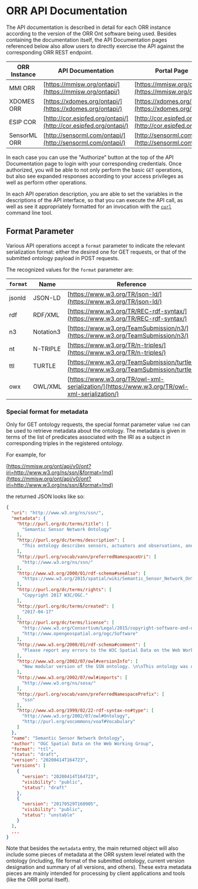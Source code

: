 # ORR API Documentation

The API documentation is described in detail for each ORR instance according to
the version of the ORR Ont software being used.
Besides containing the documentation itself, the API Documentation pages referenced below
also allow users to directly exercise the API against the corresponding ORR REST endpoint.

|ORR Instance| API Documentation | Portal Page |
|-|-|-|
| MMI ORR       | [https://mmisw.org/ontapi/](https://mmisw.org/ontapi/)           | [https://mmisw.org/ont](https://mmisw.org/ont) |
| XDOMES ORR    | [https://xdomes.org/ontapi/](https://xdomes.org/ontapi/)         | [https://xdomes.org/ont](https://xdomes.org/ont) |
| ESIP COR      | [http://cor.esipfed.org/ontapi/](http://cor.esipfed.org/ontapi/) | [http://cor.esipfed.org/ont](http://cor.esipfed.org/ont) |
| SensorML ORR  | [http://sensorml.com/ontapi/](http://sensorml.com/ontapi/)       | [http://sensorml.com/ont](http://sensorml.com/ont) |

In each case you can use the "Authorize" button at the top of the API Documentation page to login with your
corresponding credentials.
Once authorized, you will be able to not only perform the basic `GET` operations,
but also see expanded responses according to your access privileges
as well as perform other operations.

In each API operation description, you are able to set the variables in the descriptions of the API interface,
so that you can execute the API call, as well as see it appropriately formatted for an invocation with
the [`curl`](https://curl.haxx.se/) command line tool.

## Format Parameter

Various API operations accept a `format` parameter to indicate the relevant serialization
format:
either the desired one for GET requests,
or that of the submitted ontology payload in POST requests.

The recognized values for the `format` parameter are:

| `format` | Name      | Reference |
|----------| ----------|-----------|
| jsonld   | JSON-LD   | [https://www.w3.org/TR/json-ld/](https://www.w3.org/TR/json-ld/) |
| rdf      | RDF/XML   | [https://www.w3.org/TR/REC-rdf-syntax/](https://www.w3.org/TR/REC-rdf-syntax/) |
| n3       | Notation3 | [https://www.w3.org/TeamSubmission/n3/](https://www.w3.org/TeamSubmission/n3/) |
| nt       | N-TRIPLE  | [https://www.w3.org/TR/n-triples/](https://www.w3.org/TR/n-triples/) |
| ttl      | TURTLE    | [https://www.w3.org/TeamSubmission/turtle/](https://www.w3.org/TeamSubmission/turtle/) |
| owx      | OWL/XML   | [https://www.w3.org/TR/owl-xml-serialization/](https://www.w3.org/TR/owl-xml-serialization/) |

### Special format for metadata

Only for GET ontology requests, the special format parameter value `!md` can be used
to retrieve metadata about the ontology.
The metadata is given in terms of the list of predicates associated with the
IRI as a subject in corresponding triples in the registered ontology.

For example, for

[https://mmisw.org/ont/api/v0/ont?iri=http://www.w3.org/ns/ssn/&format=!md](https://mmisw.org/ont/api/v0/ont?iri=http://www.w3.org/ns/ssn/&format=!md)

the returned JSON looks like so:

```json
{
  "uri": "http://www.w3.org/ns/ssn/",
  "metadata": {
    "http://purl.org/dc/terms/title": [
      "Semantic Sensor Network Ontology"
    ],
    "http://purl.org/dc/terms/description": [
      "This ontology describes sensors, actuators and observations, and related concepts..."
    ],
    "http://purl.org/vocab/vann/preferredNamespaceUri": [
      "http://www.w3.org/ns/ssn/"
    ],
    "http://www.w3.org/2000/01/rdf-schema#seeAlso": [
      "https://www.w3.org/2015/spatial/wiki/Semantic_Sensor_Network_Ontology"
    ],
    "http://purl.org/dc/terms/rights": [
      "Copyright 2017 W3C/OGC."
    ],
    "http://purl.org/dc/terms/created": [
      "2017-04-17"
    ],
    "http://purl.org/dc/terms/license": [
      "http://www.w3.org/Consortium/Legal/2015/copyright-software-and-document",
      "http://www.opengeospatial.org/ogc/Software"
    ],
    "http://www.w3.org/2000/01/rdf-schema#comment": [
      "Please report any errors to the W3C Spatial Data on the Web Working Group via the SDW WG Public List public-sdw-wg@w3.org"
    ],
    "http://www.w3.org/2002/07/owl#versionInfo": [
      "New modular version of the SSN ontology. \n\nThis ontology was originally developed in 2009-2011 by ..."
    ],
    "http://www.w3.org/2002/07/owl#imports": [
      "http://www.w3.org/ns/sosa/"
    ],
    "http://purl.org/vocab/vann/preferredNamespacePrefix": [
      "ssn"
    ],
    "http://www.w3.org/1999/02/22-rdf-syntax-ns#type": [
      "http://www.w3.org/2002/07/owl#Ontology",
      "http://purl.org/vocommons/voaf#Vocabulary"
    ]
  },
  "name": "Semantic Sensor Network Ontology",
  "author": "OGC Spatial Data on the Web Working Group",
  "format": "ttl",
  "status": "draft",
  "version": "20200414T164723",
  "versions": [
    {
      "version": "20200414T164723",
      "visibility": "public",
      "status": "draft"
    },
    {
      "version": "20170529T160905",
      "visibility": "public",
      "status": "unstable"
    }
  ],
  ...
}
```

Note that besides the `metadata` entry, the main returned object will also
include some pieces of metadata at the ORR system level related with the ontology
(including, file format of the submitted ontology, current version designation and
summary of all versions, and others). These extra metadata pieces are mainly intended
for processing by client applications and tools (like the ORR portal itself).
